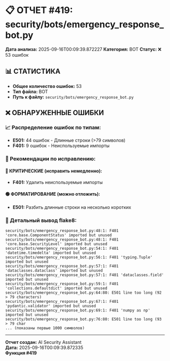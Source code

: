 # 📋 ОТЧЕТ #419: security/bots/emergency_response_bot.py

**Дата анализа:** 2025-09-16T00:09:39.872227
**Категория:** BOT
**Статус:** ❌ 53 ошибок

## 📊 СТАТИСТИКА

- **Общее количество ошибок:** 53
- **Тип файла:** BOT
- **Путь к файлу:** `security/bots/emergency_response_bot.py`

## ❌ ОБНАРУЖЕННЫЕ ОШИБКИ

### 📈 Распределение ошибок по типам:

- **E501:** 44 ошибок - Длинные строки (>79 символов)
- **F401:** 9 ошибок - Неиспользуемые импорты

### 🎯 Рекомендации по исправлению:

#### 🔴 КРИТИЧЕСКИЕ (исправить немедленно):
- **F401:** Удалить неиспользуемые импорты

#### 🟢 ФОРМАТИРОВАНИЕ (можно отложить):
- **E501:** Разбить длинные строки на несколько коротких

### 📝 Детальный вывод flake8:

```
security/bots/emergency_response_bot.py:48:1: F401 'core.base.ComponentStatus' imported but unused
security/bots/emergency_response_bot.py:48:1: F401 'core.base.SecurityLevel' imported but unused
security/bots/emergency_response_bot.py:54:1: F401 'datetime.timedelta' imported but unused
security/bots/emergency_response_bot.py:56:1: F401 'typing.Tuple' imported but unused
security/bots/emergency_response_bot.py:57:1: F401 'dataclasses.dataclass' imported but unused
security/bots/emergency_response_bot.py:57:1: F401 'dataclasses.field' imported but unused
security/bots/emergency_response_bot.py:59:1: F401 'collections.defaultdict' imported but unused
security/bots/emergency_response_bot.py:64:80: E501 line too long (92 > 79 characters)
security/bots/emergency_response_bot.py:67:1: F401 'pydantic.validator' imported but unused
security/bots/emergency_response_bot.py:69:1: F401 'numpy as np' imported but unused
security/bots/emergency_response_bot.py:76:80: E501 line too long (93 > 79 char
... (показаны первые 1000 символов)
```

---
**Отчет создан:** AI Security Assistant  
**Дата:** 2025-09-16T00:09:39.872335  
**Функция #419**
